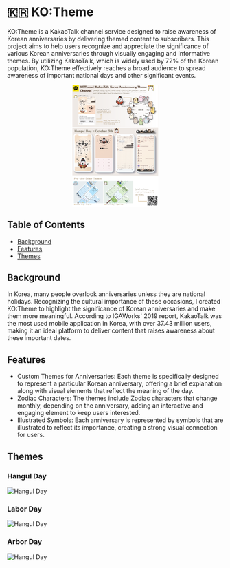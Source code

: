 # 🇰🇷 KO:Theme

KO:Theme is a KakaoTalk channel service designed to raise awareness of Korean anniversaries by delivering themed content to subscribers. This project aims to help users recognize and appreciate the significance of various Korean anniversaries through visually engaging and informative themes. By utilizing KakaoTalk, which is widely used by 72% of the Korean population, KO:Theme effectively reaches a broad audience to spread awareness of important national days and other significant events.

<img src="https://github.com/yerin16/ko-theme/blob/master/images/kotheme-panel.png?raw=true" alt="KO:Theme Panel" width="200" style="display: block; margin: 0 auto"/>


## Table of Contents

- [Background](#background)
- [Features](#features)
- [Themes](#themes)


## Background

In Korea, many people overlook anniversaries unless they are national holidays. Recognizing the cultural importance of these occasions, I created KO:Theme to highlight the significance of Korean anniversaries and make them more meaningful. According to IGAWorks' 2019 report, KakaoTalk was the most used mobile application in Korea, with over 37.43 million users, making it an ideal platform to deliver content that raises awareness about these important dates.

## Features

- Custom Themes for Anniversaries: Each theme is specifically designed to represent a particular Korean anniversary, offering a brief explanation along with visual elements that reflect the meaning of the day.
- Zodiac Characters: The themes include Zodiac characters that change monthly, depending on the anniversary, adding an interactive and engaging element to keep users interested.
- Illustrated Symbols: Each anniversary is represented by symbols that are illustrated to reflect its importance, creating a strong visual connection for users.

## Themes

### Hangul Day

![Hangul Day](https://github.com/yerin16/ko-theme/blob/master/images/subpanel-hangul.png?raw=true)

### Labor Day

![Hangul Day](https://github.com/yerin16/ko-theme/blob/master/images/subpanel-labor.png?raw=true)

### Arbor Day

![Hangul Day](https://github.com/yerin16/ko-theme/blob/master/images/subpanel-arbor.png?raw=true)
